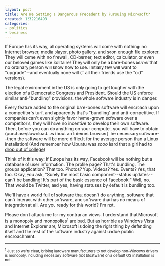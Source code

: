 ```yaml
---
layout: post
title: Are We Setting a Dangerous Precedent by Pursuing Microsoft?
created: 1232216493
categories:
- politics
- business
---
```

If Europe has its way, all operating systems will come with nothing: no Internet browser, media player, photo gallery, and soon enough file explorer. They will come with no firewall, CD-burner, text editor, calculator, or even our beloved games like Solitaire! They will only be a bare-bones <em>kernel</em> that no ordinary person will know how to use. Initially few will want to "upgrade"--and eventually none will (if all their friends use the "old" versions).

The legal environment in the US is only going to get tougher with the election of a Democratic Congress and President. Should the US enforce similar anti-"bundling" provisions, the whole software industry is in danger.

Every feature added to the original bare-bones software will encroach upon a competitor's turf, and apparently that's "bundling" and anti-competitive. If companies can't even slightly favor home-grown software over a competitor's, they will have no incentive to develop their own software. Then, before you can do anything on your computer, you will have to obtain (purchase/download...without an Internet browser) the necessary software--then the software will be more difficult for the average person than a Linux installation! (And remember how Ubuntu was <em>sooo</em> hard that a girl had to [drop out of college](http://www.wkowtv.com/Global/story.asp?S=9667184))

Think of it this way: If Europe has its way, Facebook will be nothing but a database of user information. The profile page? That's bundling. The groups application? That too. Photos? Yup. Videos? Yes. Events? Yes, that too. Okay, you ask, "Surely the most basic component--status updates--can't be bundling! It's part of the basic essence of Facebook!" Well, no. That would be Twitter, and yes, having statuses by default is bundling too.

We'll have a world full of software that doesn't do anything, software that can't interact with other software, and software that has no means of integration at all. Are you ready for this world? I'm not.

Please don't attack me for my contrarian views. I understand that Microsoft is a monopoly and monopolies<sup>1</sup> are bad. But as horrible as Windows Vista and Internet Explorer are, Microsoft is doing the right thing by defending itself and the rest of the software industry against undue public encroachment.
<hr />
<small><sup>1</sup> Just so we're clear, bribing hardware manufacturers to not develop non-Windows drivers is monopoly. Including necessary software (not bloatware) on a default OS installation is not.</small>
